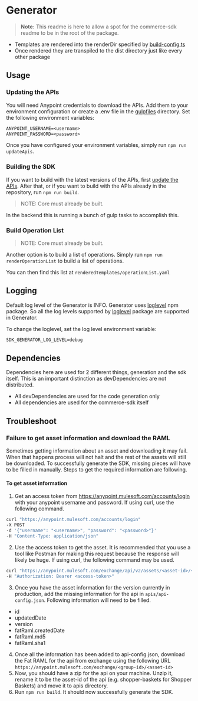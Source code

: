 # Generator

> **Note:** This readme is here to allow a spot for the commerce-sdk readme to be in the root of the package.

* Templates are rendered into the renderDir specified by [build-config.ts](../../../build-config.ts)
* Once rendered they are transpiled to the dist directory just like every other package

## Usage

### Updating the APIs

You will need Anypoint credentials to download the APIs. Add them to your environment configuration or create a .env file in the [gulpfiles](../gulpfiles) directory. Set the following environment variables:

```txt
ANYPOINT_USERNAME=<username>
ANYPOINT_PASSWORD=<password>
```

Once you have configured your environment variables, simply run `npm run updateApis`.

### Building the SDK

If you want to build with the latest versions of the APIs, first [update the APIs](#updating-the-apis). After that, or if you want to build with the APIs already in the repository, run `npm run build`.

> NOTE: Core must already be built.

In the backend this is running a bunch of gulp tasks to accomplish this.

### Build Operation List

> NOTE: Core must already be built.

Another option is to build a list of operations. Simply run `npm run renderOperationList` to build a list of operations.

You can then find this list at `renderedTemplates/operationList.yaml`

## Logging

Default log level of the Generator is INFO. Generator uses [loglevel](https://www.npmjs.com/package/loglevel) npm package. So all the log levels supported by [loglevel](https://www.npmjs.com/package/loglevel) package are supported in Generator.

To change the loglevel, set the log level environment variable:

```txt
SDK_GENERATOR_LOG_LEVEL=debug
```

## Dependencies

Dependencies here are used for 2 different things, generation and the sdk itself.  This is an important distinction as devDependencies are not distributed.

* All devDependencies are used for the code generation only
* All dependencies are used for the commerce-sdk itself

## Troubleshoot

### Failure to get asset information and download the RAML

Sometimes getting information about an asset and downloading it may fail. When that happens process will not halt and the rest of the assets will still be downloaded. To successfully generate the SDK, missing pieces will have to be filled in manually. Steps to get the required information are following.

#### To get asset information

1. Get an access token from <https://anypoint.mulesoft.com/accounts/login> with your anypoint username and password. If using curl, use the following command.

  ```sh
  curl "https://anypoint.mulesoft.com/accounts/login"
  -X POST
  -d '{"username": "<username>", "password": "<password>"}'
  -H "Content-Type: application/json"
  ```

2. Use the access token to get the asset. It is recommended that you use a tool like Postman for making this request because the response will likely be huge. If using curl, the following command may be used.

  ```sh
  curl "https://anypoint.mulesoft.com/exchange/api/v2/assets/<asset-id>/<version>"
  -H "Authorization: Bearer <access-token>"
  ```

3. Once you have the asset information for the version currently in production, add the missing information for the api in `apis/api-config.json`. Following information will need to be filled.

* id
* updatedDate
* version
* fatRaml.createdDate
* fatRaml.md5
* fatRaml.sha1

4. Once all the information has been added to api-config.json, download the Fat RAML for the api from exchange using the following URL
`https://anypoint.mulesoft.com/exchange/<group-id>/<asset-id>`
5. Now, you should have a zip for the api on your machine. Unzip it, rename it to be the asset-id of the api (e.g. shopper-baskets for Shopper Baskets) and move it to apis directory.
6. Run `npm run build`. It should now successfully generate the SDK.
